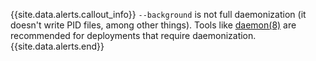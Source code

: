 {{site.data.alerts.callout_info}} `--background` is not full daemonization (it doesn't write PID files, among other things).  Tools like [daemon(8)](https://www.freebsd.org/cgi/man.cgi?query=daemon&sektion=8) are recommended for deployments that require daemonization. {{site.data.alerts.end}}
